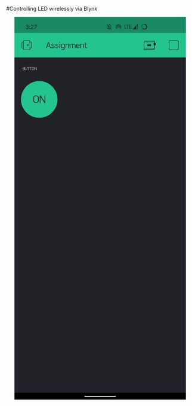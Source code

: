 #Controlling LED wirelessly via Blynk

<p align="center"> <img src="https://github.com/devabhixda/IoT_Lab/blob/master/WiFi_Blynk/WiFi_Blynk.jpg">  </p>
